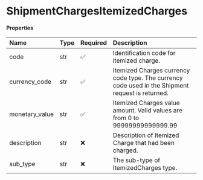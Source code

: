 # ShipmentChargesItemizedCharges

**Properties**

| Name           | Type | Required | Description                                                                                      |
| :------------- | :--- | :------- | :----------------------------------------------------------------------------------------------- |
| code           | str  | ✅       | Identification code for itemized charge.                                                         |
| currency_code  | str  | ✅       | Itemized Charges currency code type. The currency code used in the Shipment request is returned. |
| monetary_value | str  | ✅       | Itemized Charges value amount. Valid values are from 0 to 99999999999999.99                      |
| description    | str  | ❌       | Description of Itemized Charge that had been charged.                                            |
| sub_type       | str  | ❌       | The sub-type of ItemizedCharges type.                                                            |

<!-- This file was generated by liblab | https://liblab.com/ -->
